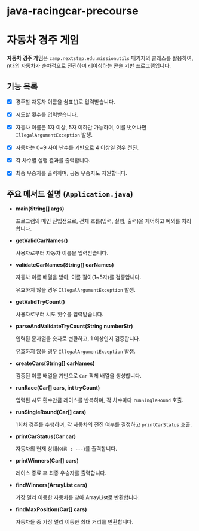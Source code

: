 # java-racingcar-precourse
# 자동차 경주 게임



**자동차 경주 게임**은 `camp.nextstep.edu.missionutils` 패키지의 클래스를 활용하여, n대의 자동차가 순차적으로 전진하며 레이싱하는 콘솔 기반 프로그램입니다.



## 기능 목록



- [x] 경주할 자동차 이름을 쉼표(,)로 입력받습니다.

- [x] 시도할 횟수를 입력받습니다.

- [x] 자동차 이름은 1자 이상, 5자 이하만 가능하며, 이를 벗어나면 `IllegalArgumentException` 발생.

- [x] 자동차는 0~9 사이 난수를 기반으로 4 이상일 경우 전진.

- [x] 각 차수별 실행 결과를 출력합니다.

- [x] 최종 우승자를 출력하며, 공동 우승자도 지원합니다.



## 주요 메서드 설명 (`Application.java`)



- **main(String[] args)**  

  프로그램의 메인 진입점으로, 전체 흐름(입력, 실행, 출력)을 제어하고 예외를 처리합니다.



- **getValidCarNames()**  

  사용자로부터 자동차 이름을 입력받습니다.



- **validateCarNames(String[] carNames)**  

  자동차 이름 배열을 받아, 이름 길이(1~5자)를 검증합니다.  

  유효하지 않을 경우 `IllegalArgumentException` 발생.



- **getValidTryCount()**  

  사용자로부터 시도 횟수를 입력받습니다.



- **parseAndValidateTryCount(String numberStr)**  

  입력된 문자열을 숫자로 변환하고, 1 이상인지 검증합니다.  

  유효하지 않을 경우 `IllegalArgumentException` 발생.



- **createCars(String[] carNames)**  

  검증된 이름 배열을 기반으로 `Car` 객체 배열을 생성합니다.



- **runRace(Car[] cars, int tryCount)**  

  입력된 시도 횟수만큼 레이스를 반복하며, 각 차수마다 `runSingleRound` 호출.



- **runSingleRound(Car[] cars)**  

  1회차 경주를 수행하며, 각 자동차의 전진 여부를 결정하고 `printCarStatus` 호출.



- **printCarStatus(Car car)**  

  자동차의 현재 상태(`이름 : ---`)를 출력합니다.



- **printWinners(Car[] cars)**  

  레이스 종료 후 최종 우승자를 출력합니다.



- **findWinners(ArrayList<Car> cars)**  

  가장 멀리 이동한 자동차를 찾아 ArrayList로 반환합니다.



- **findMaxPosition(Car[] cars)**  

  자동차들 중 가장 멀리 이동한 최대 거리를 반환합니다.
